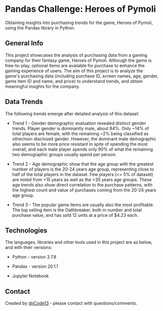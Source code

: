 # Pandas Challenge: Heroes of Pymoli

Obtaining insights into purchasing trends for the game, Heroes of Pymoli, using the Pandas library in Python.

## General Info

This project showcases the analysis of purchasing data from a gaming company for their fantasy game, Heroes of Pymoli. Although the game is free-to-play, optional items are available for purchase to enhance the gaming experience of users. The aim of this project is to analyze the game's purchasing data (including purchase ID, screen names, age, gender, game item ID and name, and price) to understand trends, and obtain meaningful insights for the company.

## Data Trends

The following trends emerge after detailed analysis of this dataset:

* Trend 1 - 
Gender demographic evaluation revealed distinct gender trends. Player gender is dominantly male, about 84%. Only ~14% of total players are female, with the remaining ~2% being classified as other/non-disclosed gender. However, the dominant male demographic also seems to be more price resistant in spite of spending the most overall, and each male player spends only 90% of what the remaining two demographic groups usually spend per person. 

* Trend 2 -
Age demographic show that the age group with the greatest number of players is the 20-24 years age group, representing close to half of the total players in the dataset. Few players (<= 5% of dataset) are noted from <15 years as well as the >35 years age groups. These age trends also show direct correlation to the purchase patterns, with the highest count and value of purchases coming from the 20-24 years age group. 

* Trend 3 -
The popular game items are usually also the most profitable. The top selling item is the Oathbreaker, both in number and total purchase value, and has sold 12 units at a price of $4.23 each.

## Technologies

The languages, libraries and other tools used in this project are as below, and with their versions:

* Python - version 3.7.8
    
* Pandas - version 20.1.1

* Jupyter Notebook

## Contact

Created by [@iCode13](https://github.com/iCode13) - please contact with questions/comments.



